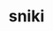 ---
title: sniki
parent: Words
last_modified_date: 2021-12-26

transcriptions:
  - ˈsniki
translations:
  - "sneaky"
  - "hidden; secret"
etymology:
  From English `sneaky`.
---